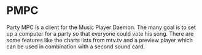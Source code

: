 PMPC
====

Party MPC is a client for the Music Player Daemon. The many goal is to set up a computer for a party so that everyone could vote his song. There are some features like the charts lists from mtv.tv and a preview player which can be used in combination with a second sound card.
